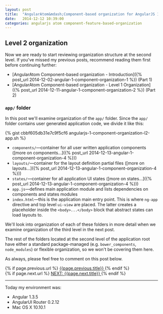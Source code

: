 ```yaml
---
layout: post
title:  "AngularAtom&mdash;Component-based organization for AngularJS 1.x apps (Part&nbsp;3)"
date:   2014-12-12 10:39:00
categories: angularjs atom component-feature-based-organization
---
```


## Level 2 organization

Now we are ready to start reviewing organization structure at the second level.
If you've missed my previous posts,
recommend reading them first before continuing further:

* [AngularAtom Component-based organization - Introduction]({% post_url 2014-12-02-angular-1-component-organization-1 %}) (Part 1)
* [AngularAtom Component-based organization - Level 1 Organization]({% post_url 2014-12-11-angular-1-component-organization-2 %}) (Part 2)

### `app/` folder

In this post we'll examine organization of the `app/` folder.
Since the `app/` folder contains user generated application code, we divide it
like this:

<!--more-->

{% gist cbbf605db31e7c9f5cf6 angularjs-1-component-organization-l2-app.sh %}

* `components/`&mdash;container for all user written application components ([more on components...]({% post_url 2014-12-13-angular-1-component-organization-4 %}))
* `layouts/`&mdash;container for the layout definition partial files ([more on layouts...]({% post_url 2014-12-13-angular-1-component-organization-4 %}))
* `states/`&mdash;container for all application UI states ([more on states...]({% post_url 2014-12-13-angular-1-component-organization-4 %}))
* `app.js`&mdash;defines main application module and lists dependencies on components and states modules
* `index.html`&mdash;this is the application main entry point. This is where
`ng-app` directive and top level `ui-view` are placed. The latter creates a placeholder inside the `<body>...</body>` block that abstract states can load layouts to.

We'll look into organization of each of these folders in more detail when we
examine organization of the third level in the next post.

The rest of the folders located at the second level of the application root
have either a standard package-managed (e.g. `bower_components`, `node_modules`)
or flexible organization, so we won't be covering them here.

As always, please feel free to comment on this post below.

<div id="post-navigation" >
  <div class="previous">
    {% if page.previous.url %}
    <a href="{{page.previous.url}}" title="Previous post: {{page.next.title}}">
    <i class="fa fa-lg fa-arrow-circle-left"></i>
    {{page.previous.title}}
    </a>
    {% endif %}
  </div>
  <div class="next">
    {% if page.next.url %}
    <a href="{{page.next.url}}" title="Next post:
    {{page.next.title}}">NEXT: {{page.next.title}} <i class="fa fa-2x fa-arrow-circle-right"></i></a>
    {% endif %}
  </div>
</div>

___

Today my environment was:

- Angular 1.3.5
- AngularUI Router 0.2.12
- Mac OS X 10.10.1
